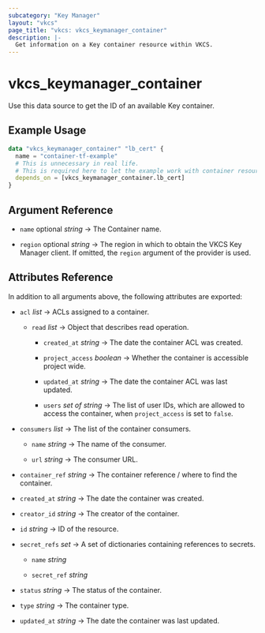 ```yaml
---
subcategory: "Key Manager"
layout: "vkcs"
page_title: "vkcs: vkcs_keymanager_container"
description: |-
  Get information on a Key container resource within VKCS.
---
```


# vkcs_keymanager_container

Use this data source to get the ID of an available Key container.

## Example Usage

```terraform
data "vkcs_keymanager_container" "lb_cert" {
  name = "container-tf-example"
  # This is unnecessary in real life.
  # This is required here to let the example work with container resource example. 
  depends_on = [vkcs_keymanager_container.lb_cert]
}
```

## Argument Reference
- `name` optional *string* &rarr;  The Container name.

- `region` optional *string* &rarr;  The region in which to obtain the VKCS Key Manager client. If omitted, the `region` argument of the provider is used.


## Attributes Reference
In addition to all arguments above, the following attributes are exported:
- `acl`  *list* &rarr;  ACLs assigned to a container.
    - `read`  *list* &rarr;  Object that describes read operation.
        - `created_at` *string* &rarr;  The date the container ACL was created.

        - `project_access` *boolean* &rarr;  Whether the container is accessible project wide.

        - `updated_at` *string* &rarr;  The date the container ACL was last updated.

        - `users` *set of* *string* &rarr;  The list of user IDs, which are allowed to access the container, when `project_access` is set to `false`.



- `consumers`  *list* &rarr;  The list of the container consumers.
    - `name` *string* &rarr;  The name of the consumer.

    - `url` *string* &rarr;  The consumer URL.


- `container_ref` *string* &rarr;  The container reference / where to find the container.

- `created_at` *string* &rarr;  The date the container was created.

- `creator_id` *string* &rarr;  The creator of the container.

- `id` *string* &rarr;  ID of the resource.

- `secret_refs`  *set* &rarr;  A set of dictionaries containing references to secrets.
    - `name` *string*

    - `secret_ref` *string*


- `status` *string* &rarr;  The status of the container.

- `type` *string* &rarr;  The container type.

- `updated_at` *string* &rarr;  The date the container was last updated.


